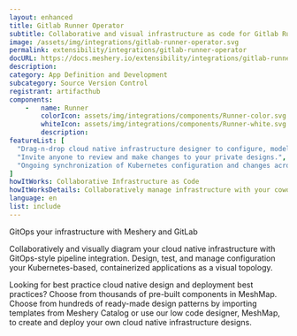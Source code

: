 ```yaml
---
layout: enhanced
title: Gitlab Runner Operator
subtitle: Collaborative and visual infrastructure as code for Gitlab Runner Operator
image: /assets/img/integrations/gitlab-runner-operator.svg
permalink: extensibility/integrations/gitlab-runner-operator
docURL: https://docs.meshery.io/extensibility/integrations/gitlab-runner-operator
description: 
category: App Definition and Development
subcategory: Source Version Control
registrant: artifacthub
components: 
	-	name: Runner
		colorIcon: assets/img/integrations/components/Runner-color.svg
		whiteIcon: assets/img/integrations/components/Runner-white.svg
		description: 
featureList: [
  "Drag-n-drop cloud native infrastructure designer to configure, model, and deploy your workloads.",
  "Invite anyone to review and make changes to your private designs.",
  "Ongoing synchronization of Kubernetes configuration and changes across any number of clusters."
]
howItWorks: Collaborative Infrastructure as Code
howItWorksDetails: Collaboratively manage infrastructure with your coworkers synchronously sharing the same designs.
language: en
list: include
---
```

<p>
GitOps your infrastructure with Meshery and GitLab
</p>
<p>
    Collaboratively and visually diagram your cloud native infrastructure with GitOps-style pipeline integration. Design, test, and manage configuration your Kubernetes-based, containerized applications as a visual topology.
</p>
<p>
    Looking for best practice cloud native design and deployment best practices? Choose from thousands of pre-built components in MeshMap. Choose from hundreds of ready-made design patterns by importing templates from Meshery Catalog or use our low code designer, MeshMap, to create and deploy your own cloud native infrastructure designs.
</p>
